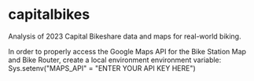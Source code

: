 # capitalbikes

Analysis of 2023 Capital Bikeshare data and maps for real-world biking.

In order to properly access the Google Maps API for the Bike Station Map and Bike Router, create a local environment environment variable:
Sys.setenv("MAPS_API" = "ENTER YOUR API KEY HERE")